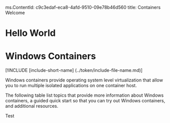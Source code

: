 ms.ContentId: c9c3edaf-eca8-4afd-9510-09e78b46d560
title: Containers Welcome

# Hello World

# Windows Containers

[!INCLUDE [include-short-name] (../token/include-file-name.md)]

Windows containers provide operating system level virtualization that allow you to run multiple isolated applications on one container host.

The following table list topics that provide more information about Windows containers, a guided quick start so that you can try out Windows containers, and additional resources.

Test




<!--HONumber=Jan16_HO2-->
